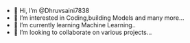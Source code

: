 - 👋 Hi, I’m @Dhruvsaini7838
- 👀 I’m interested in Coding,building Models and many more...
- 🌱 I’m currently learning Machine Learning..
- 💞️ I’m looking to collaborate on  various projects...

<!---
Dhruvsaini7838/Dhruvsaini7838 is a ✨ special ✨ repository because its `README.md` (this file) appears on your GitHub profile.
You can click the Preview link to take a look at your changes.
--->
